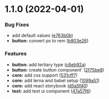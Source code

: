 # 1.1.0 (2022-04-01)


### Bug Fixes

* add default values ([e763b0b](https://github.com/marialungu/monstera/commit/e763b0b0503075efed72983d63af9610551a6bd2))
* **button:** convert px to rem ([b803e26](https://github.com/marialungu/monstera/commit/b803e2636e990e466eff05bd06b0c01a253806f4))


### Features

* **button:** add tertiary type ([c6eb92a](https://github.com/marialungu/monstera/commit/c6eb92ac60b5a289ac8efe60f3aaba62368604d6))
* **button:** create button component' ([2f75be8](https://github.com/marialungu/monstera/commit/2f75be80ac16803f33ebc6aeaa2181ba9d7ce5eb))
* **core:** add css support ([531cff7](https://github.com/marialungu/monstera/commit/531cff70da62854dce2f8690956ff1d41a13fda1))
* **core:** add lerna and babel setup ([1099a51](https://github.com/marialungu/monstera/commit/1099a5163ca6b0fa0c3e15f31434bfab44c835ad))
* **core:** add react storybook ([d5a5f40](https://github.com/marialungu/monstera/commit/d5a5f4096d06caab869cd4403adef17dbc1076d3))
* **text:** add text ui component ([47a57f6](https://github.com/marialungu/monstera/commit/47a57f6faeacd04dc3f0ff9c6badb3e7f89b00eb))



